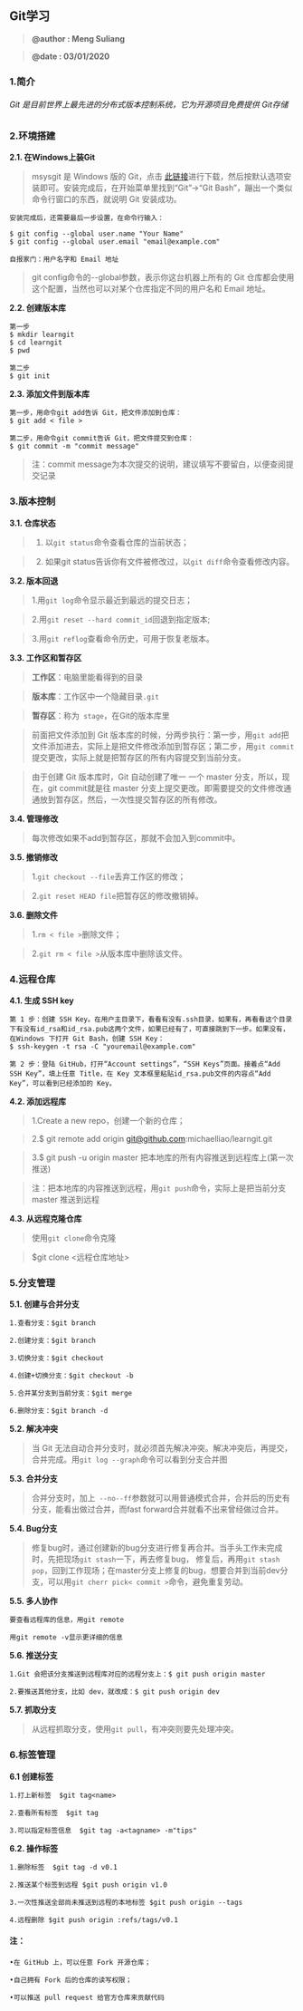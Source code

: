 ## Git学习
>**@author : Meng Suliang**

>**@date : 03/01/2020**
### 1.简介
###### Git 是目前世界上最先进的分布式版本控制系统，它为开源项目免费提供 Git存储
### 2.环境搭建
**2.1. 在Windows上装Git**
> msysgit 是 Windows 版的 Git，点击 [此链接](http://msysgit.github.io/ )进行下载，然后按默认选项安装即可。安装完成后，在开始菜单里找到“Git”->“Git Bash”，蹦出一个类似命令行窗口的东西，就说明 Git 安装成功。

```
安装完成后，还需要最后一步设置，在命令行输入：

$ git config --global user.name "Your Name"
$ git config --global user.email "email@example.com"

自报家门：用户名字和 Email 地址
```
>git config命令的--global参数，表示你这台机器上所有的 Git 仓库都会使用这个配置，当然也可以对某个仓库指定不同的用户名和 Email 地址。

**2.2. 创建版本库**
```
第一步
$ mkdir learngit
$ cd learngit
$ pwd
```
 ```
 第二步
 $ git init
 ```
    
**2.3. 添加文件到版本库**
```
第一步，用命令git add告诉 Git，把文件添加到仓库：
$ git add < file >
```
```
第二步，用命令git commit告诉 Git，把文件提交到仓库：
$ git commit -m "commit message"
```

>注：commit message为本次提交的说明，建议填写不要留白，以便查阅提交记录


### 3.版本控制
**3.1. 仓库状态**
>1. 以```git status```命令查看仓库的当前状态；

>2. 如果git status告诉你有文件被修改过，以```git diff```命令查看修改内容。

**3.2. 版本回退**
>1.用```git log```命令显示最近到最远的提交日志；

>2.用```git reset --hard commit_id```回退到指定版本;

>3.用```git reflog```查看命令历史，可用于恢复老版本。

**3.3. 工作区和暂存区**
>**工作区**：电脑里能看得到的目录

>**版本库**：工作区中一个隐藏目录```.git```

>**暂存区**：称为``` stage```，在Git的版本库里

>前面把文件添加到 Git 版本库的时候，分两步执行：第一步，用```git add```把文件添加进去，实际上是把文件修改添加到暂存区；第二步，用```git commit```提交更改，实际上就是把暂存区的所有内容提交到当前分支。

>由于创建 Git 版本库时，Git 自动创建了唯一 一个 master 分支，所以，现在，git commit就是往 master 分支上提交更改。即需要提交的文件修改通通放到暂存区，然后，一次性提交暂存区的所有修改。

**3.4. 管理修改**

>每次修改如果不add到暂存区，那就不会加入到commit中。

**3.5. 撤销修改**
>1.```git checkout --file```丢弃工作区的修改；

>2.```git reset HEAD file```把暂存区的修改撤销掉。

**3.6. 删除文件**
>1.```rm < file >```删除文件；

>2.```git rm < file >```从版本库中删除该文件。

### 4.远程仓库
**4.1. 生成 SSH key**
```
第 1 步：创建 SSH Key。在用户主目录下，看看有没有.ssh目录，如果有，再看看这个目录下有没有id_rsa和id_rsa.pub这两个文件，如果已经有了，可直接跳到下一步。如果没有，在Windows 下打开 Git Bash，创建 SSH Key：
$ ssh-keygen -t rsa -C "youremail@example.com"

第 2 步：登陆 GitHub，打开“Account settings”，“SSH Keys”页面。接着点“Add SSH Key”，填上任意 Title，在 Key 文本框里粘贴id_rsa.pub文件的内容点“Add Key”，可以看到已经添加的 Key。
```
**4.2. 添加远程库**
>1.Create a new repo，创建一个新的仓库；

>2.$ git remote add origin git@github.com:michaelliao/learngit.git

>3.$ git push -u origin master 把本地库的所有内容推送到远程库上(第一次推送)

>注：把本地库的内容推送到远程，用```git push```命令，实际上是把当前分支 master 推送到远程

**4.3. 从远程克隆仓库**
>使用```git clone```命令克隆

>$git clone <远程仓库地址> 

### 5.分支管理
**5.1. 创建与合并分支**
```
1.查看分支：$git branch

2.创建分支：$git branch

3.切换分支：$git checkout

4.创建+切换分支：$git checkout -b

5.合并某分支到当前分支：$git merge

6.删除分支：$git branch -d
```
**5.2. 解决冲突**
>当 Git 无法自动合并分支时，就必须首先解决冲突。解决冲突后，再提交，合并完成。用```git log --graph```命令可以看到分支合并图

**5.3. 合并分支**
>合并分支时，加上``` --no--ff```参数就可以用普通模式合并，合并后的历史有分支，能看出做过合并，而fast forward合并就看不出来曾经做过合并。

**5.4. Bug分支**
>修复bug时，通过创建新的bug分支进行修复再合并。当手头工作未完成时，先把现场```git stash```一下，再去修复bug， 修复后，再用```git stash pop```，回到工作现场；在master分支上修复的bug，想要合并到当前dev分支，可以用```git cherr pick< commit >```命令，避免重复劳动。

**5.5. 多人协作**
```
要查看远程库的信息，用git remote

用git remote -v显示更详细的信息

```
**5.6. 推送分支**
```
1.Git 会把该分支推送到远程库对应的远程分支上：$ git push origin master

2.要推送其他分支，比如 dev，就改成：$ git push origin dev
```
**5.7. 抓取分支**
>从远程抓取分支，使用```git pull```，有冲突则要先处理冲突。

### 6.标签管理
**6.1 创建标签**
```
1.打上新标签  $git tag<name> 

2.查看所有标签  $git tag  

3.可以指定标签信息  $git tag -a<tagname> -m"tips"  
```
**6.2. 操作标签**
```
1.删除标签  $git tag -d v0.1  

2.推送某个标签到远程 $git push origin v1.0 

3.一次性推送全部尚未推送到远程的本地标签 $git push origin --tags 

4.远程删除 $git push origin :refs/tags/v0.1
```

#### 注：
```
•在 GitHub 上，可以任意 Fork 开源仓库；

•自己拥有 Fork 后的仓库的读写权限；

•可以推送 pull request 给官方仓库来贡献代码
```

